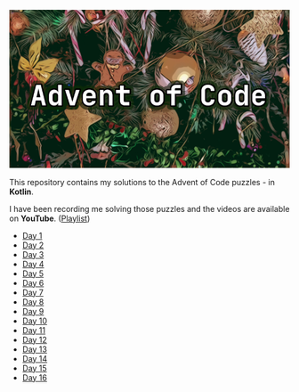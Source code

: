 ![Advent of Code](header.png)

This repository contains my solutions to the Advent of Code puzzles - in **Kotlin**.

I have been recording me solving those puzzles and the videos are available on **YouTube**.
([Playlist](https://www.youtube.com/playlist?list=PLRJ4pSIA9DGs4TApRoTwvAe2R92WjXElv))

* [Day 1](https://www.youtube.com/watch?v=g_awvDAd9f0)
* [Day 2](https://www.youtube.com/watch?v=XHiBxin8KYk)
* [Day 3](https://www.youtube.com/watch?v=nKyAFrCmwtg)
* [Day 4](https://www.youtube.com/watch?v=_-iVrIIHif4)
* [Day 5](https://www.youtube.com/watch?v=RpoMEF2jrHU)
* [Day 6](https://www.youtube.com/watch?v=viBer3OX7CI)
* [Day 7](https://www.youtube.com/watch?v=ELmJBfsN6ow)
* [Day 8](https://www.youtube.com/watch?v=lD8ve2-tGbQ)
* [Day 9](https://www.youtube.com/watch?v=0Rax4myMaAg)
* [Day 10](https://www.youtube.com/watch?v=NHakgkVtnk4)
* [Day 11](https://www.youtube.com/watch?v=JXnaZElDNpw)
* [Day 12](https://www.youtube.com/watch?v=WBTpa9pqsgg)
* [Day 13](https://www.youtube.com/watch?v=2IuW7ne_Yog)
* [Day 14](https://www.youtube.com/watch?v=zodjpF1AmCM)
* [Day 15](https://www.youtube.com/watch?v=YcZRfgABB6Y)
* [Day 16](https://www.youtube.com/watch?v=Lw8HAJeoE2Q)
